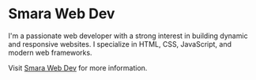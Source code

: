 # Smara Web Dev

I'm a passionate web developer with a strong interest in building dynamic and responsive websites. I specialize in HTML, CSS, JavaScript, and modern web frameworks.

Visit [Smara Web Dev](https://cokdesmara.github.io/service) for more information.
